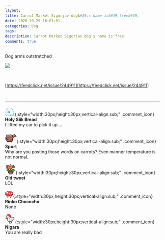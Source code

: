 ```yaml
---
layout: 
title: Carrot Market Sigorjav dog&#39;s name is&#39;free&#39;
date: 2020-10-29 16:03:01
categories: Dog
tags: 
description: Carrot Market Sigorjav dog's name is'free'
comments: true
---
```


Dog arms outstretched

![](https://blog.kakaocdn.net/dn/dKVxMZ/btqLRV0QaIF/9XCcncvvy3gM5nczBd3nC1/img.jpg)

​

[https://feedclick.net/issue/244911](<https://feedclick.net/issue/244911>)

​

* * *

![comment](/assets/character/ghost.png){:style="width:30px;height:30px;vertical-align:sub;" .comment_icon} **Holy Siik Bread**  
I lifted my car to pick it up.....   
  
![comment](/assets/character/trunk.png){:style="width:30px;height:30px;vertical-align:sub;" .comment_icon} **Spurt**  
Why are you posting those words on carrots? Even manner temperature is not normal.  
  
![comment](/assets/character/plant.png){:style="width:30px;height:30px;vertical-align:sub;" .comment_icon} **Old tweet**  
LOL   
  
![comment](/assets/character/mushroom.png){:style="width:30px;height:30px;vertical-align:sub;" .comment_icon} **Rinko Chococho**  
None  
  
![comment](/assets/character/chicken.png){:style="width:30px;height:30px;vertical-align:sub;" .comment_icon} **Nigara**  
You are really bad   
  

